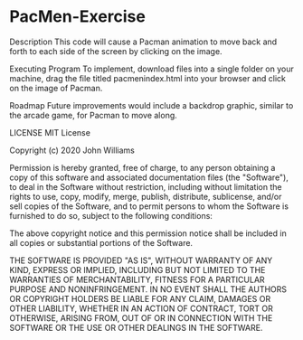 # PacMen-Exercise
Description
This code will cause a Pacman animation to move back and forth to each side of the screen by clicking on the image.

Executing Program
To implement, download files into a single folder on your machine, drag the file titled pacmenindex.html into your browser and click on the image of Pacman.

Roadmap
Future improvements would include a backdrop graphic, similar to the arcade game, for Pacman to move along.

LICENSE
MIT License

Copyright (c) 2020 John Williams

Permission is hereby granted, free of charge, to any person obtaining a copy of this software and associated documentation files (the "Software"), to deal in the Software without restriction, including without limitation the rights to use, copy, modify, merge, publish, distribute, sublicense, and/or sell copies of the Software, and to permit persons to whom the Software is furnished to do so, subject to the following conditions:

The above copyright notice and this permission notice shall be included in all copies or substantial portions of the Software.

THE SOFTWARE IS PROVIDED "AS IS", WITHOUT WARRANTY OF ANY KIND, EXPRESS OR IMPLIED, INCLUDING BUT NOT LIMITED TO THE WARRANTIES OF MERCHANTABILITY, FITNESS FOR A PARTICULAR PURPOSE AND NONINFRINGEMENT. IN NO EVENT SHALL THE AUTHORS OR COPYRIGHT HOLDERS BE LIABLE FOR ANY CLAIM, DAMAGES OR OTHER LIABILITY, WHETHER IN AN ACTION OF CONTRACT, TORT OR OTHERWISE, ARISING FROM, OUT OF OR IN CONNECTION WITH THE SOFTWARE OR THE USE OR OTHER DEALINGS IN THE SOFTWARE.
